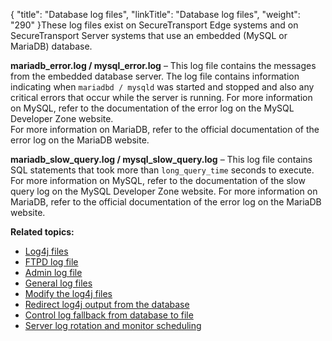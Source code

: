 {
    "title": "Database log files",
    "linkTitle": "Database log files",
    "weight": "290"
}These log files exist on <span class="mc-variable axway_variables.Component_Short_Name variable">SecureTransport</span> Edge systems and on <span class="mc-variable axway_variables.Component_Short_Name variable">SecureTransport</span> Server systems that use an embedded (MySQL or MariaDB) database.

**mariadb\_error.log / mysql\_error.log** – This log file contains the messages from the embedded database server. The log file contains information indicating when `mariadbd / mysqld` was started and stopped and also any critical errors that occur while the server is running. For more information on MySQL, refer to the documentation of the error log on the MySQL Developer Zone website.  
For more information on MariaDB, refer to the official documentation of the error log on the MariaDB website.

**mariadb\_slow\_query.log / mysql\_slow\_query.log** – This log file contains SQL statements that took more than `long_query_time` seconds to execute. For more information on MySQL, refer to the documentation of the slow query log on the MySQL Developer Zone website. For more information on MariaDB, refer to the official documentation of the error log on the MariaDB website.

**Related topics:**

-   <a href="../r_st_log4j_files" class="MCXref xref">Log4j files</a>
-   <a href="../c_st_ftpd_log_file" class="MCXref xref">FTPD log file</a>
-   <a href="../c_st_admin_log_file" class="MCXref xref">Admin log file</a>
-   <a href="../c_st_general_log_files" class="MCXref xref">General log files</a>
-   <a href="../t_st_change_log4j_files" class="MCXref xref">Modify the log4j files</a>
-   <a href="../t_st_redirect_log4j_output_from_database" class="MCXref xref">Redirect log4j output from the database</a>
-   <a href="../t_st_control_log_fallback_from_database_to_file" class="MCXref xref">Control log fallback from database to file</a>
-   <a href="../t_st_server_log_rotation_scheduling" class="MCXref xref">Server log rotation and monitor scheduling</a>
